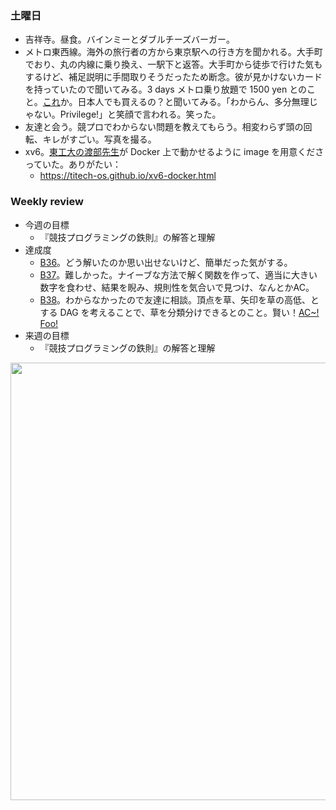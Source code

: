 ### 土曜日

* 吉祥寺。昼食。バインミーとダブルチーズバーガー。
* メトロ東西線。海外の旅行者の方から東京駅への行き方を聞かれる。大手町でおり、丸の内線に乗り換え、一駅下と返答。大手町から徒歩で行けた気もするけど、補足説明に手間取りそうだったため断念。彼が見かけないカードを持っていたので聞いてみる。3 days メトロ乗り放題で 1500 yen とのこと。[これ](https://www.tokyometro.jp/en/ticket/travel/index.html)か。日本人でも買えるの？と聞いてみる。「わからん、多分無理じゃない。Privilege!」と笑顔で言われる。笑った。
* 友達と会う。競プロでわからない問題を教えてもらう。相変わらず頭の回転、キレがすごい。写真を撮る。
* xv6。[東工大の渡部先生](https://www.ocw.titech.ac.jp/index.php?module=General&action=T0300&JWC=202402445)が Docker 上で動かせるように image を用意くださっていた。ありがたい：
  * https://titech-os.github.io/xv6-docker.html

### Weekly review

* 今週の目標
  * 『競技プログラミングの鉄則』の解答と理解
* 達成度
  * [B36](https://atcoder.jp/contests/tessoku-book/tasks/tessoku_book_di)。どう解いたのか思い出せないけど、簡単だった気がする。
  * [B37](https://atcoder.jp/contests/tessoku-book/tasks/tessoku_book_dj)。難しかった。ナイーブな方法で解く関数を作って、適当に大きい数字を食わせ、結果を睨み、規則性を気合いで見つけ、なんとかAC。
  * [B38](https://atcoder.jp/contests/tessoku-book/tasks/tessoku_book_dk)。わからなかったので友達に相談。頂点を草、矢印を草の高低、とする DAG を考えることで、草を分類分けできるとのこと。賢い！[AC~! Foo!](https://atcoder.jp/contests/tessoku-book/submissions/53372677)
* 来週の目標
  * 『競技プログラミングの鉄則』の解答と理解

<img src="https://i.imgur.com/rgqLm73.jpg" width="700">
